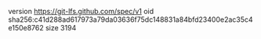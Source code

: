 version https://git-lfs.github.com/spec/v1
oid sha256:c41d288ad617973a79da03636f75dc148831a84bfd23400e2ac35c4e150e8762
size 3194
